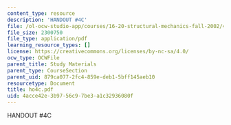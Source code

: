 ```yaml
---
content_type: resource
description: 'HANDOUT #4C'
file: /ol-ocw-studio-app/courses/16-20-structural-mechanics-fall-2002/4acce42e3b9756c97be3a1c32936080f_ho4c.pdf
file_size: 2300750
file_type: application/pdf
learning_resource_types: []
license: https://creativecommons.org/licenses/by-nc-sa/4.0/
ocw_type: OCWFile
parent_title: Study Materials
parent_type: CourseSection
parent_uid: 879ca077-2fc4-859e-deb1-5bff145aeb10
resourcetype: Document
title: ho4c.pdf
uid: 4acce42e-3b97-56c9-7be3-a1c32936080f
---
```

HANDOUT #4C